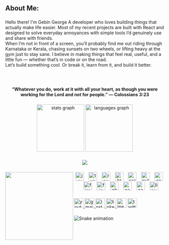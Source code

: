 <h2 align="left">About Me:</h2>

###

<p align="left">Hello there! I'm Gebin George A developer who loves building things that actually make life easier. Most of my recent projects are built with React and designed to solve everyday annoyances with simple tools I’d genuinely use and share with friends.<br>When I’m not in front of a screen, you’ll probably find me out riding through Karnataka or Kerala, chasing sunsets on two wheels, or lifting heavy at the gym just to stay sane. I believe in making things that feel real, useful, and a little fun — whether that’s in code or on the road.<br>Let’s build something cool. Or break it, learn from it, and build it better.</p>

###

<br clear="both">

<h4 align="center">“Whatever you do, work at it with all your heart, as though you were working for the Lord and not for people.” — Colossians 3:23</h4>

###

<div align="center">
  <img src="https://github-readme-stats.vercel.app/api?username=G381n&hide_title=false&hide_rank=false&show_icons=true&include_all_commits=true&count_private=true&disable_animations=false&theme=dracula&locale=en&hide_border=false" height="150" alt="stats graph"  />
  <img src="https://github-readme-stats.vercel.app/api/top-langs?username=G381n&locale=en&hide_title=false&layout=compact&card_width=320&langs_count=5&theme=dracula&hide_border=false" height="150" alt="languages graph"  />
</div>

###

<div align="center">
  <img src="https://visitor-badge.laobi.icu/badge?page_id=G381n.G381n&"  />
</div>

###

<img align="left" height="215" src="https://media3.giphy.com/media/v1.Y2lkPTc5MGI3NjExa2I1NXJsYnRjam52OXhzMDMyaWp6d3p5am82aGF5bndnZmR3azlsdiZlcD12MV9pbnRlcm5hbF9naWZfYnlfaWQmY3Q9Zw/OumCa12QC9CIvBe2c1/giphy.gif"  />

###

<div align="center">
  <img src="https://cdn.jsdelivr.net/gh/devicons/devicon/icons/javascript/javascript-original.svg" height="27" alt="javascript logo"  />
  <img width="7" />
  <img src="https://cdn.jsdelivr.net/gh/devicons/devicon/icons/typescript/typescript-original.svg" height="27" alt="typescript logo"  />
  <img width="7" />
  <img src="https://cdn.jsdelivr.net/gh/devicons/devicon/icons/react/react-original.svg" height="27" alt="react logo"  />
  <img width="7" />
  <img src="https://cdn.jsdelivr.net/gh/devicons/devicon/icons/html5/html5-original.svg" height="27" alt="html5 logo"  />
  <img width="7" />
  <img src="https://cdn.jsdelivr.net/gh/devicons/devicon/icons/css3/css3-original.svg" height="27" alt="css3 logo"  />
  <img width="7" />
  <img src="https://cdn.jsdelivr.net/gh/devicons/devicon/icons/python/python-original.svg" height="27" alt="python logo"  />
  <img width="7" />
  <img src="https://cdn.jsdelivr.net/gh/devicons/devicon/icons/androidstudio/androidstudio-original.svg" height="27" alt="androidstudio logo"  />
  <img width="7" />
  <img src="https://cdn.jsdelivr.net/gh/devicons/devicon/icons/firebase/firebase-plain.svg" height="27" alt="firebase logo"  />
  <img width="7" />
  <img src="https://skillicons.dev/icons?i=figma" height="27" alt="figma logo"  />
  <img width="7" />
  <img src="https://skillicons.dev/icons?i=github" height="27" alt="github logo"  />
  <img width="7" />
  <img src="https://cdn.jsdelivr.net/gh/devicons/devicon/icons/nextjs/nextjs-original.svg" height="27" alt="nextjs logo"  />
  <img width="7" />
  <img src="https://cdn.jsdelivr.net/gh/devicons/devicon/icons/nodejs/nodejs-original.svg" height="27" alt="nodejs logo"  />
  <img width="7" />
  <img src="https://cdn.jsdelivr.net/gh/devicons/devicon/icons/linux/linux-original.svg" height="27" alt="linux logo"  />
</div>

###

<div align="left">
  <a href="https://www.youtube.com/@hitmarkgaming9898" target="_blank">
    <img src="https://img.shields.io/static/v1?message=Youtube&logo=youtube&label=&color=FF0000&logoColor=white&labelColor=&style=for-the-badge" height="30" alt="youtube logo"  />
  </a>
  <a href="gebin.offical@gmail.com" target="_blank">
    <img src="https://img.shields.io/static/v1?message=Gmail&logo=gmail&label=&color=D14836&logoColor=white&labelColor=&style=for-the-badge" height="30" alt="gmail logo"  />
  </a>
  <a href="https://www.instagram.com/bikeswithgebin" target="_blank">
    <img src="https://img.shields.io/static/v1?message=Instagram&logo=instagram&label=&color=E4405F&logoColor=white&labelColor=&style=for-the-badge" height="30" alt="instagram logo"  />
  </a>
  <a href="https://www.linkedin.com/in/GebinGeorge" target="_blank">
    <img src="https://img.shields.io/static/v1?message=LinkedIn&logo=linkedin&label=&color=0077B5&logoColor=white&labelColor=&style=for-the-badge" height="30" alt="linkedin logo"  />
  </a>
  <img src="https://img.shields.io/static/v1?message=Medium&logo=medium&label=&color=12100E&logoColor=white&labelColor=&style=for-the-badge" height="30" alt="medium logo"  />
  <img src="https://img.shields.io/static/v1?message=Twitter&logo=twitter&label=&color=1DA1F2&logoColor=white&labelColor=&style=for-the-badge" height="30" alt="twitter logo"  />
</div>

###

<img src="https://raw.githubusercontent.com/G381n/G381n/output/snake.svg" alt="Snake animation" />

###
